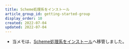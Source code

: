 ```yaml
---
title: Scheme処理系をインストール
article_group_id: getting-started-group
display_order: 10
created: 2022-07-04
updated: 2022-07-04
---
```

- 当メモは、[Scheme処理系をインストール](https://thinktwice.tech/it/scheme/install_scheme/)へ移管しました。
